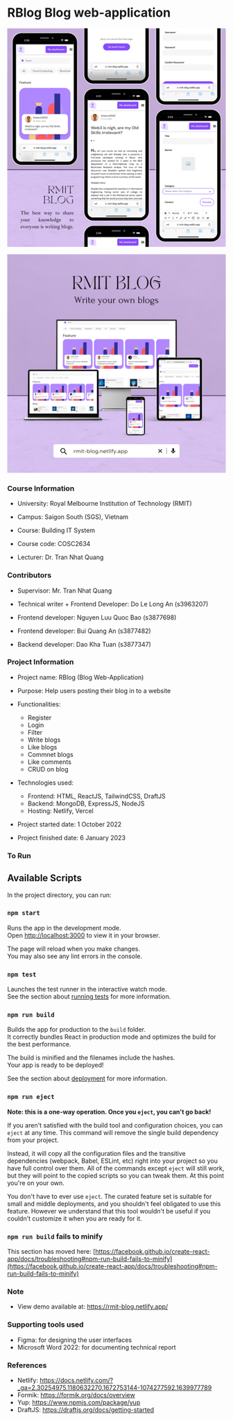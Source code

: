 # RBlog Blog web-application

![Screenshot](preview1.png)

![Screenshot](preview2.png)

### Course Information

- University: Royal Melbourne Institution of Technology (RMIT)
- Campus: Saigon South (SGS), Vietnam

- Course: Building IT System
- Course code: COSC2634
- Lecturer: Dr. Tran Nhat Quang

### Contributors

- Supervisor: Mr. Tran Nhat Quang

- Technical writer + Frontend Developer: Do Le Long An (s3963207)
- Frontend developer: Nguyen Luu Quoc Bao (s3877698)
- Frontend developer: Bui Quang An (s3877482)
- Backend developer: Dao Kha Tuan (s3877347)

### Project Information

- Project name: RBlog (Blog Web-Application)
- Purpose: Help users posting their blog in to a website
- Functionalities:
  - Register
  - Login
  - Filter
  - Write blogs
  - Like blogs
  - Commnet blogs
  - Like comments
  - CRUD on blog
- Technologies used:

  - Frontend: HTML, ReactJS, TailwindCSS, DraftJS
  - Backend: MongoDB, ExpressJS, NodeJS
  - Hosting: Netlify, Vercel

- Project started date: 1 October 2022
- Project finished date: 6 January 2023

### To Run

## Available Scripts

In the project directory, you can run:

### `npm start`

Runs the app in the development mode.\
Open [http://localhost:3000](http://localhost:3000) to view it in your browser.

The page will reload when you make changes.\
You may also see any lint errors in the console.

### `npm test`

Launches the test runner in the interactive watch mode.\
See the section about [running tests](https://facebook.github.io/create-react-app/docs/running-tests) for more information.

### `npm run build`

Builds the app for production to the `build` folder.\
It correctly bundles React in production mode and optimizes the build for the best performance.

The build is minified and the filenames include the hashes.\
Your app is ready to be deployed!

See the section about [deployment](https://facebook.github.io/create-react-app/docs/deployment) for more information.

### `npm run eject`

**Note: this is a one-way operation. Once you `eject`, you can't go back!**

If you aren't satisfied with the build tool and configuration choices, you can `eject` at any time. This command will remove the single build dependency from your project.

Instead, it will copy all the configuration files and the transitive dependencies (webpack, Babel, ESLint, etc) right into your project so you have full control over them. All of the commands except `eject` will still work, but they will point to the copied scripts so you can tweak them. At this point you're on your own.

You don't have to ever use `eject`. The curated feature set is suitable for small and middle deployments, and you shouldn't feel obligated to use this feature. However we understand that this tool wouldn't be useful if you couldn't customize it when you are ready for it.

### `npm run build` fails to minify

This section has moved here: [https://facebook.github.io/create-react-app/docs/troubleshooting#npm-run-build-fails-to-minify](https://facebook.github.io/create-react-app/docs/troubleshooting#npm-run-build-fails-to-minify)

### Note

- View demo available at: https://rmit-blog.netlify.app/

### Supporting tools used

- Figma: for designing the user interfaces
- Microsoft Word 2022: for documenting technical report

### References

- Netlify: https://docs.netlify.com/?_ga=2.30254975.1180632270.1672753144-1074277592.1639977789
- Formik: https://formik.org/docs/overview
- Yup: https://www.npmjs.com/package/yup
- DraftJS: https://draftjs.org/docs/getting-started
